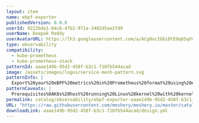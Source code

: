 ```yaml
---
layout: item
name: ebpf-exporter
publishedVersion: 0.0.6
userId: 9222bde1-64c6-4fb2-971a-3402d5ae2fd9
userName: Deepak Reddy
userAvatarURL: https://lh3.googleusercontent.com/a/ACg8ocIGbiDtE0q65qVvAUdzHw8Qky81rM0kSAknIqbgysfDCw=s96-c
type: observability
compatibility:
  - kube-prometheus
  - kube-prometheus-stack
patternId: aaae149b-95d2-458f-b3c1-710fb544acad
image: /assets/images/logos/service-mesh-pattern.svg
patternInfo: |
  Export%20your%20eBPF%20metrics%20in%20Prometheus%20format%20using%20ebpf_exporter.%0A%0AeBPF%20is%20an%20enchanment%20to%20BPF%20(Berkeley%20Packet%20Filter)%20and%20allow%20custom%20analysis%20programs%20to%20be%20executed%20on%20Linux%20tracing%20tools.%0A
patternCaveats: |
  Prerequisites%0AK8s%20host%20running%20Linux%20kernel%20with%20kernel%20sources%20%0A%0Alearn%20more%20about%20ebpf%20exporter%20from%20this%20git%20repo%20https%3A%2F%2Fgithub.com%2Fcloudflare%2Febpf_exporter
permalink: catalog/observability/ebpf-exporter-aaae149b-95d2-458f-b3c1-710fb544acad.html
URL: "https://raw.githubusercontent.com/meshery/meshery.io/master/catalog/aaae149b-95d2-458f-b3c1-710fb544acad/0.0.6/design.yml"
downloadLink: aaae149b-95d2-458f-b3c1-710fb544acad/design.yml
---
```

